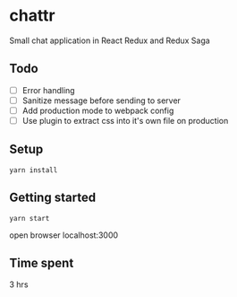 # chattr
Small chat application in React Redux and Redux Saga

## Todo
- [ ] Error handling
- [ ] Sanitize message before sending to server
- [ ] Add production mode to webpack config
- [ ] Use plugin to extract css into it's own file on production

## Setup
```
yarn install
```

## Getting started
```
yarn start
```

open browser localhost:3000

## Time spent 

3 hrs 
